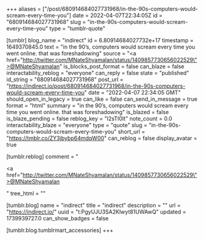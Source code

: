 +++
aliases = ["/post/680914684027731968/in-the-90s-computers-would-scream-every-time-you"]
date = 2022-04-07T22:34:05Z
id = "680914684027731968"
slug = "in-the-90s-computers-would-scream-every-time-you"
type = "tumblr-quote"

[tumblr]
blog_name = "indirect"
id = 6.80914684027732e+17
timestamp = 1649370845.0
text = "in the 90’s, computers would scream every time you went online. that was foreshadowing"
source = "<a href=\"http://twitter.com/MNateShyamalan/status/1409857730656022529\">@MNateShyamalan</a>"
is_blocks_post_format = false
can_blaze = false
interactability_reblog = "everyone"
can_reply = false
state = "published"
id_string = "680914684027731968"
post_url = "https://indirect.io/post/680914684027731968/in-the-90s-computers-would-scream-every-time-you"
date = "2022-04-07 22:34:05 GMT"
should_open_in_legacy = true
can_like = false
can_send_in_message = true
format = "html"
summary = "in the 90’s, computers would scream every time you went online. that was foreshadowing"
is_blazed = false
is_blaze_pending = false
reblog_key = "I2sTI0lt"
note_count = 0.0
interactability_blaze = "everyone"
type = "quote"
slug = "in-the-90s-computers-would-scream-every-time-you"
short_url = "https://tmblr.co/ZY3jbybp64mdqW00"
can_reblog = false
display_avatar = true

[tumblr.reblog]
comment = "<p><a href=\"http://twitter.com/MNateShyamalan/status/1409857730656022529\">@MNateShyamalan</a></p>"
tree_html = ""

[tumblr.blog]
name = "indirect"
title = "indirect"
description = ""
url = "https://indirect.io/"
uuid = "t:PgyUJU3SA2Klwyt81UWAwQ"
updated = 1739939727.0
can_show_badges = false

[tumblr.blog.tumblrmart_accessories]
+++
